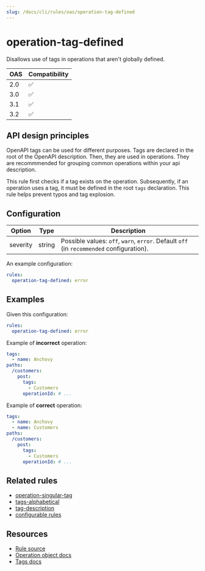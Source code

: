 ```yaml
---
slug: /docs/cli/rules/oas/operation-tag-defined
---
```


# operation-tag-defined

Disallows use of tags in operations that aren't globally defined.

| OAS | Compatibility |
| --- | ------------- |
| 2.0 | ✅            |
| 3.0 | ✅            |
| 3.1 | ✅            |
| 3.2 | ✅            |

## API design principles

OpenAPI tags can be used for different purposes.
Tags are declared in the root of the OpenAPI description.
Then, they are used in operations. They are recommmended for grouping common operations within your api description.

This rule first checks if a tag exists on the operation. Subsequently, if an operation uses a tag, it must be defined in the root `tags` declaration.
This rule helps prevent typos and tag explosion.

## Configuration

| Option   | Type   | Description                                                                              |
| -------- | ------ | ---------------------------------------------------------------------------------------- |
| severity | string | Possible values: `off`, `warn`, `error`. Default `off` (in `recommended` configuration). |

An example configuration:

```yaml
rules:
  operation-tag-defined: error
```

## Examples

Given this configuration:

```yaml
rules:
  operation-tag-defined: error
```

Example of **incorrect** operation:

```yaml
tags:
  - name: Anchovy
paths:
  /customers:
    post:
      tags:
        - Customers
      operationId: # ...
```

Example of **correct** operation:

```yaml
tags:
  - name: Anchovy
  - name: Customers
paths:
  /customers:
    post:
      tags:
        - Customers
      operationId: # ...
```

## Related rules

- [operation-singular-tag](./operation-singular-tag.md)
- [tags-alphabetical](./tags-alphabetical.md)
- [tag-description](./tag-description.md)
- [configurable rules](../configurable-rules.md)

## Resources

- [Rule source](https://github.com/Redocly/redocly-cli/blob/main/packages/core/src/rules/common/operation-tag-defined.ts)
- [Operation object docs](https://redocly.com/docs/openapi-visual-reference/operation/)
- [Tags docs](https://redocly.com/docs/openapi-visual-reference/tags/)
